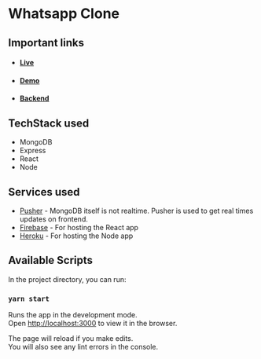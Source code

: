 # Whatsapp Clone

## Important links
- #### [Live](https://whatsapp-clone-1a3d4.web.app/)
- #### [Demo](https://www.linkedin.com/posts/shamoilarsi_javascript-programming-developer-activity-6717043569347100672-E6va)
- #### [Backend](https://github.com/shamoilarsi/whatsapp-mern-clone-backend)

## TechStack used

- MongoDB
- Express
- React
- Node

## Services used

- [Pusher](https://pusher.com/) - MongoDB itself is not realtime. Pusher is used to get real times updates on frontend.
- [Firebase](https://firebase.google.com/) - For hosting the React app
- [Heroku](https://www.heroku.com/home) - For hosting the Node app

## Available Scripts

In the project directory, you can run:

### `yarn start`

Runs the app in the development mode.<br />
Open [http://localhost:3000](http://localhost:3000) to view it in the browser.

The page will reload if you make edits.<br />
You will also see any lint errors in the console.
